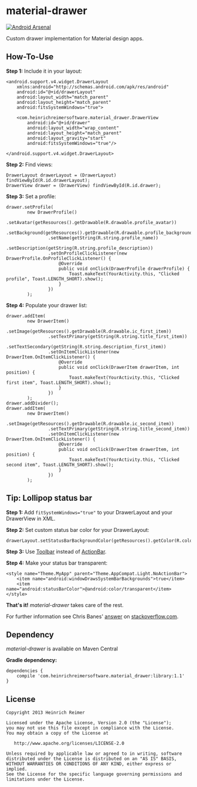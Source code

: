 material-drawer
===============
[![Android Arsenal](https://img.shields.io/badge/Android%20Arsenal-material--drawer-blue.svg?style=flat)](https://android-arsenal.com/details/1/1162)

Custom drawer implementation for Material design apps.

How-To-Use
----------
**Step 1:** Include it in your layout:

    <android.support.v4.widget.DrawerLayout
        xmlns:android="http://schemas.android.com/apk/res/android"
        android:id="@+id/drawerLayout"
        android:layout_width="match_parent"
        android:layout_height="match_parent"
        android:fitsSystemWindows="true">
        
        <com.heinrichreimersoftware.material_drawer.DrawerView
            android:id="@+id/drawer"
            android:layout_width="wrap_content"
            android:layout_height="match_parent"
            android:layout_gravity="start"
            android:fitsSystemWindows="true"/>
    
    </android.support.v4.widget.DrawerLayout>

**Step 2:** Find views:

    DrawerLayout drawerLayout = (DrawerLayout) findViewById(R.id.drawerLayout);
    DrawerView drawer = (DrawerView) findViewById(R.id.drawer);

**Step 3:** Set a profile:

    drawer.setProfile(
            new DrawerProfile()
                    .setAvatar(getResources().getDrawable(R.drawable.profile_avatar))
                    .setBackground(getResources().getDrawable(R.drawable.profile_background))
                    .setName(getString(R.string.profile_name))
                    .setDescription(getString(R.string.profile_description))
                    .setOnProfileClickListener(new DrawerProfile.OnProfileClickListener() {
                        @Override
                        public void onClick(DrawerProfile drawerProfile) {
                            Toast.makeText(YourActivity.this, "Clicked profile", Toast.LENGTH_SHORT).show();
                        }
                    })
            );

**Step 4:** Populate your drawer list:

    drawer.addItem(
            new DrawerItem()
                    .setImage(getResources().getDrawable(R.drawable.ic_first_item))
                    .setTextPrimary(getString(R.string.title_first_item))
                    .setTextSecondary(getString(R.string.description_first_item))
                    .setOnItemClickListener(new DrawerItem.OnItemClickListener() {
                        @Override
                        public void onClick(DrawerItem drawerItem, int position) {
                            Toast.makeText(YourActivity.this, "Clicked first item", Toast.LENGTH_SHORT).show();
                        }
                    })
            );
    drawer.addDivider();
    drawer.addItem(
            new DrawerItem()
                    .setImage(getResources().getDrawable(R.drawable.ic_second_item))
                    .setTextPrimary(getString(R.string.title_second_item))
                    .setOnItemClickListener(new DrawerItem.OnItemClickListener() {
                        @Override
                        public void onClick(DrawerItem drawerItem, int position) {
                            Toast.makeText(YourActivity.this, "Clicked second item", Toast.LENGTH_SHORT).show();
                        }
                    })
            );

Tip: Lollipop status bar
----------------------------

**Step 1:** Add `fitSystemWindows="true"` to your DrawerLayout and your DrawerView in XML.

**Step 2:** Set custom status bar color for your DrawerLayout:

    drawerLayout.setStatusBarBackgroundColor(getResources().getColor(R.color.your_chosen_color));

**Step 3:** Use [Toolbar][2] instead of [ActionBar][3].

**Step 4:** Make your status bar transparent:

    <style name="Theme.MyApp" parent="Theme.AppCompat.Light.NoActionBar">
        <item name="android:windowDrawsSystemBarBackgrounds">true</item>
        <item name="android:statusBarColor">@android:color/transparent</item>
    </style>

**That's it!** *material-drawer* takes care of the rest.

For further information see Chris Banes' [answer][1] on [stackoverflow.com][1].

Dependency
----------

*material-drawer* is available on Maven Central

**Gradle dependency:**

    dependencies {
	    compile 'com.heinrichreimersoftware.material_drawer:library:1.1'
    }

License
-------

    Copyright 2013 Heinrich Reimer

    Licensed under the Apache License, Version 2.0 (the "License");
    you may not use this file except in compliance with the License.
    You may obtain a copy of the License at

       http://www.apache.org/licenses/LICENSE-2.0

    Unless required by applicable law or agreed to in writing, software
    distributed under the License is distributed on an "AS IS" BASIS,
    WITHOUT WARRANTIES OR CONDITIONS OF ANY KIND, either express or implied.
    See the License for the specific language governing permissions and
    limitations under the License.

[1]: http://stackoverflow.com/questions/26440879/how-do-i-use-drawerlayout-to-display-over-the-actionbar-toolbar-and-under-the-st
[2]: http://developer.android.com/reference/android/support/v7/widget/Toolbar.html
[3]: http://developer.android.com/reference/android/support/v7/app/ActionBar.html
